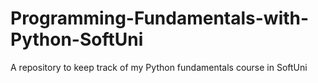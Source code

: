 # Programming-Fundamentals-with-Python-SoftUni
 A repository to keep track of my Python fundamentals course in SoftUni
